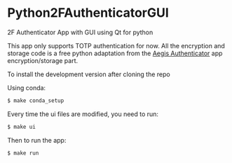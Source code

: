 # Python2FAuthenticatorGUI
2F Authenticator App with GUI using Qt for python

This app only supports TOTP authentication for now.
All the encryption and storage code is a free python adaptation from the [Aegis Authenticator](https://github.com/beemdevelopment/Aegis) app encryption/storage part.

To install the development version after cloning the repo

Using conda:
```bash
$ make conda_setup
```

Every time the ui files are modified, you need to run:
```bash
$ make ui
```

Then to run the app:
```bash
$ make run
```
